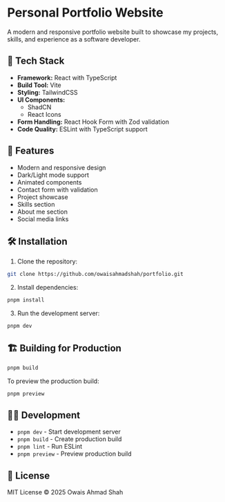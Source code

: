 # Personal Portfolio Website

A modern and responsive portfolio website built to showcase my projects, skills, and experience as a software developer.

## 🚀 Tech Stack

- **Framework:** React with TypeScript
- **Build Tool:** Vite
- **Styling:** TailwindCSS
- **UI Components:**
  - ShadCN
  - React Icons
- **Form Handling:** React Hook Form with Zod validation
- **Code Quality:** ESLint with TypeScript support

## 🌟 Features

- Modern and responsive design
- Dark/Light mode support
- Animated components
- Contact form with validation
- Project showcase
- Skills section
- About me section
- Social media links

## 🛠️ Installation

1. Clone the repository:
```bash
git clone https://github.com/owaisahmadshah/portfolio.git
```

2. Install dependencies:
```bash
pnpm install
```

3. Run the development server:
```bash
pnpm dev
```

## 🏗️ Building for Production

```bash
pnpm build
```

To preview the production build:
```bash
pnpm preview
```

## 🧑‍💻 Development

- `pnpm dev` - Start development server
- `pnpm build` - Create production build
- `pnpm lint` - Run ESLint
- `pnpm preview` - Preview production build

## 📝 License

MIT License © 2025 Owais Ahmad Shah
